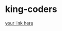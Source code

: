 # king-coders


[your link here](https://drive.google.com/file/d/149-b-ZNsChGetx1W55BQPqeO648-BQTi/view?usp=sharing)
